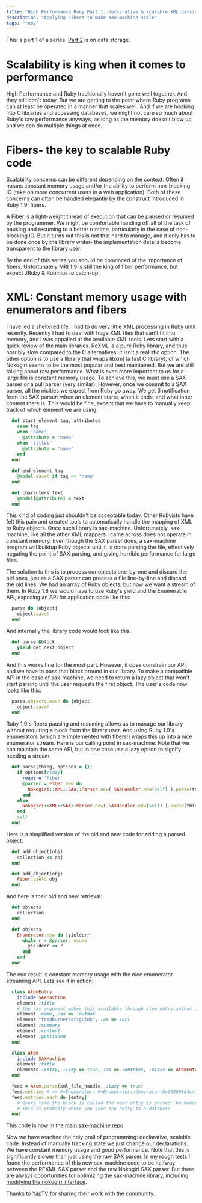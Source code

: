 ```yaml
---
title: "High Performance Ruby Part 1: declarative & scalable XML parsing"
description: "Applying Fibers to make sax-machine scale"
tags: "ruby"
---
```


This is part 1 of a series. [Part 2](/posts/2011-06-08-high-performance-rb-part2) is on data storage.

# Scalability is king when it comes to performance

High Performance and Ruby traditionally haven't gone well together. And they still don't today. But we are getting to the point where Ruby programs can at least be operated in a manner that scales well. And if we are hooking into C libraries and accessing databases, we might not care so much about Ruby's raw performance anyways, as long as the memory doesn't blow up and we can do multiple things at once.


# Fibers- the key to scalable Ruby code

Scalability concerns can be different depending on the context. Often it means constant memory usage and/or the ability to perform non-blocking IO (take on more concurrent users in a web application). Both of these concerns can often be handled elegantly by the construct introduced in Ruby 1.9: fibers.

A Fiber is a light-weight thread of execution that can be paused or resumed by the programmer. We might be comfortable handing off all of the task of pausing and resuming to a better runtime, particularly in the case of non-blocking IO. But it turns out this is not that hard to manage, and it only has to be done once by the library writer- the implementation details become transparent to the library user.

By the end of this series you should be convinced of the importance of fibers. Unfortunately MRI 1.9 is still the king of fiber performance, but expect JRuby & Rubinius to catch-up.

# XML: Constant memory usage with enumerators and fibers

I have led a sheltered life: I had to do very little XML processing in Ruby until recently. Recently I had to deal with huge XML files that can't fit into memory, and I was appalled at the available XML tools. Lets start with a quick review of the main libraries. ReXML is a pure Ruby library, and thus horribly slow compared to the C alternatives: it isn't a realistic option. The other option is to use a library that wraps libxml (a fast C library), of which Nokogiri seems to be the most popular and best maintained. But we are still talking about raw performance. What is even more important to us for a large file is constant memory usage. To achieve this, we must use a SAX parser or a pull parser (very similar). However, once we commit to a SAX parser, all the nicities we expect from Ruby go away. We get 3 notification from the SAX parser: when an element starts, when it ends, and what inner content there is. This would be fine, except that we have to manually keep track of which element we are using:

``` ruby
  def start_element tag, attributes
    case tag
    when 'name'
      @attribute = 'name'
    when 'titles'
      @attribute = 'name'
    end
  end

  def end_element tag
    @model.save! if tag == 'name'
  end

  def characters text
    @model[@attribute] = text
  end
```


This kind of coding just shouldn't be acceptable today. Other Rubyists have felt this pain and created tools to automatically handle the mapping of XML to Ruby objects. Once such library is sax-machine. Unfortunately, sax-machine, like all the other XML mappers I came across does not operate in constant memory. Even though the SAX parser does, a sax-machine program will buildup Ruby objects until it is done parsing the file, effectively negating the point of SAX parsing, and giving horrible performance for large files.

The solution to this is to process our objects one-by-one and discard the old ones, just as a SAX parser can process a file line-by-line and discard the old lines. We had an array of Ruby objects, but now we want a stream of them. In Ruby 1.8 we would have to use Ruby's yield and the Enumerable API, exposing an API for application code like this:

``` ruby
  parse do |object|
    object.save!
  end
```

And internally the library code would look like this.

``` ruby
  def parse &block
    yield get_next_object
  end
```

And this works fine for the most part. However, it does constrain our API, and we have to pass that block around in our library. To make a compatible API in the case of sax-machine, we need to return a lazy object that won't start parsing until the user requests the first object. The user's code now looks like this:

``` ruby
  parse.objects.each do |object|
    object.save!
  end
```

Ruby 1.9's fibers pausing and resuming allows us to manage our library without requiring a block from the library user. And using Ruby 1.9's enumerators (which are implemented with fibers!) wraps this up into a nice enumerator stream. Here is our calling point in sax-machine. Note that we can maintain the same API, but in one case use a lazy option to signify needing a stream.


``` ruby
  def parse(thing, options = {}) 
    if options[:lazy]
      require 'fiber'
      @parser = Fiber.new do  
        Nokogiri::XML::SAX::Parser.new( SAXHandler.new(self) ).parse(thing)
      end 
    else
      Nokogiri::XML::SAX::Parser.new( SAXHandler.new(self) ).parse(thing)
    end 
    self
  end 
```


Here is a simplified version of the old and new code for adding a parsed object:

``` ruby
  def add_object(obj)
    collection << obj
  end

  def add_object(obj)
    Fiber.yield obj
  end
```

And here is their old and new retrieval:

``` ruby
  def objects
    collection
  end

  def objects
    Enumerator.new do |yielderr|
      while r = @parser.resume
        yielderr << r
      end
    end
  end
```

The end result is constant memory usage with the nice enumerator streaming API. Lets see it in action:

``` ruby
  class AtomEntry
    include SAXMachine
    element :title
    # the :as argument makes this available through atom_entry.author instead of .name
    element :name, :as => :author
    element "feedburner:origLink", :as => :url
    element :summary
    element :content
    element :published
  end

  class Atom
    include SAXMachine
    element :title
    elements :entry, :lazy => true, :as => :entries, :class => AtomEntry
  end

  feed = Atom.parse(xml_file_handle, :lazy => true)
  feed.entries # => #<Enumerator: #<Enumerator::Generator:0x00000004c41ea0>:each> 
  feed.entries.each do |entry|
    # every time the block is called the next entry is parsed- no memory blow up! 
    # This is probably where you save the entry to a database
  end
```

This code is now in the [main sax-machine repo](https://github.com/ezkl/sax-machine)

Now we have reached the holy grail of programming: declarative, scalable code. Instead of manually tracking state we just change our declarations. We have constant memory usage and good performance. Note that this is significantly slower than just using the raw SAX parser. In my rough tests I found the performance of this new sax-machine code to be halfway between the REXML SAX parser and the raw Nokogiri SAX parser. But there are always opportunities for optimizing the sax-machine library, including [modifying the nokogiri interface](http://www.pauldix.net/2009/01/making-a-ruby-c-library-even-faster.html).

Thanks to [YapTV](http://www.yap.tv) for sharing their work with the community.
